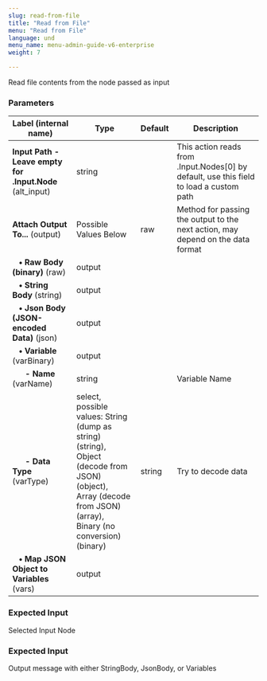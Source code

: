 ```yaml
---
slug: read-from-file
title: "Read from File"
menu: "Read from File"
language: und
menu_name: menu-admin-guide-v6-enterprise
weight: 7

---
```


 Read file contents from the node passed as input

### Parameters
|Label (internal name)|Type|Default|Description|
|---|---|---|---|
|**Input Path - Leave empty for .Input.Node** (alt_input)|string|<no value>|This action reads from .Input.Nodes[0] by default, use this field to load a custom path|
|**Attach Output To...** (output)|Possible Values Below|raw|Method for passing the output to the next action, may depend on the data format|
|**&nbsp;&nbsp;&nbsp;&bull; Raw Body (binary)** (raw)|output|<no value>||
|**&nbsp;&nbsp;&nbsp;&bull; String Body** (string)|output|<no value>||
|**&nbsp;&nbsp;&nbsp;&bull; Json Body (JSON-encoded Data)** (json)|output|<no value>||
|**&nbsp;&nbsp;&nbsp;&bull; Variable** (varBinary)|output|<no value>||
|**&nbsp;&nbsp;&nbsp;&nbsp;&nbsp;&nbsp;- Name** (varName)|string|<no value>|Variable Name|
|**&nbsp;&nbsp;&nbsp;&nbsp;&nbsp;&nbsp;- Data Type** (varType)|select, possible values: String (dump as string) (string),<br/>Object (decode from JSON) (object),<br/>Array (decode from JSON) (array),<br/>Binary (no conversion) (binary)|string|Try to decode data|
|**&nbsp;&nbsp;&nbsp;&bull; Map JSON Object to Variables** (vars)|output|<no value>||



### Expected Input
Selected Input Node


### Expected Input
Output message with either StringBody, JsonBody, or Variables


